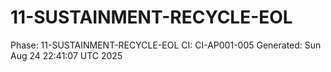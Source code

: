 # 11-SUSTAINMENT-RECYCLE-EOL
Phase: 11-SUSTAINMENT-RECYCLE-EOL
CI: CI-AP001-005
Generated: Sun Aug 24 22:41:07 UTC 2025
